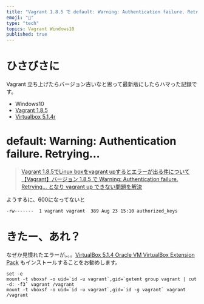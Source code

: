 ```yaml
---
title: "Vagrant 1.8.5 で default: Warning: Authentication failure. Retrying"
emoji: "📝"
type: "tech"
topics: Vagrant Windows10
published: true
---
```


# ひさびさに
Vagrant 立ち上げたらバージョン古いなと思って最新版にしたらハマった記録です。

- Windows10 
- [Vagrant 1.8.5](https://www.vagrantup.com/)
- [Virtualbox 5.1.4r](https://www.virtualbox.org/)

# default: Warning: Authentication failure. Retrying...

> [Vagrant 1.8.5でLinux boxをvagrant upするとエラーが出る件について](http://oki2a24.com/2016/08/15/resolve-warning-authentication-failure-retrying-in-vagrant-1-8-5/)
> [【Vagrant】バージョン 1.8.5 で Warning: Authentication failure. Retrying… となり vagrant up できない問題を解決](http://oki2a24.com/2016/08/15/resolve-warning-authentication-failure-retrying-in-vagrant-1-8-5/)

ようするに、600になってないと

```
-rw-------  1 vagrant vagrant  389 Aug 23 15:10 authorized_keys
```

# きたー、あれ？
なぜか見慣れたエラーが。。。[VirtualBox 5.1.4 Oracle VM VirtualBox Extension Pack](http://download.virtualbox.org/virtualbox/5.1.4/Oracle_VM_VirtualBox_Extension_Pack-5.1.4-110228.vbox-extpack) もインストールすることをお勧めします。

```
set -e
mount -t vboxsf -o uid=`id -u vagrant`,gid=`getent group vagrant | cut -d: -f3` vagrant /vagrant
mount -t vboxsf -o uid=`id -u vagrant`,gid=`id -g vagrant` vagrant /vagrant
```
